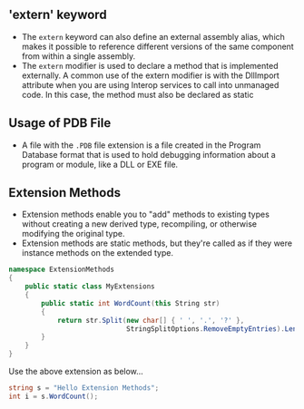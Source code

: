 ## 'extern' keyword
- The `extern` keyword can also define an external assembly alias, which makes it possible to reference different versions of the same component from within a single assembly.
- The `extern` modifier is used to declare a method that is implemented externally. A common use of the extern modifier is with the DllImport attribute when you are using Interop services to call into unmanaged code. In this case, the method must also be declared as static 


## Usage of PDB File
- A file with the `.PDB` file extension is a file created in the Program Database format that is used to hold debugging information about a program or module, like a DLL or EXE file.


## Extension Methods
- Extension methods enable you to "add" methods to existing types without creating a new derived type, recompiling, or otherwise modifying the original type. 
- Extension methods are static methods, but they're called as if they were instance methods on the extended type.

```csharp
namespace ExtensionMethods
{
    public static class MyExtensions
    {
        public static int WordCount(this String str)
        {
            return str.Split(new char[] { ' ', '.', '?' }, 
                             StringSplitOptions.RemoveEmptyEntries).Length;
        }
    }   
}
```
Use the above extension as below...
```csharp
string s = "Hello Extension Methods";
int i = s.WordCount();
```
